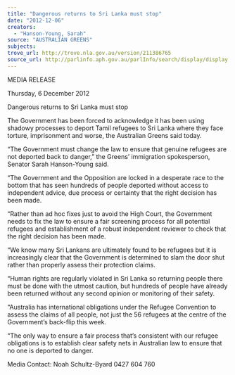 ```yaml
---
title: "Dangerous returns to Sri Lanka must stop"
date: "2012-12-06"
creators:
  - "Hanson-Young, Sarah"
source: "AUSTRALIAN GREENS"
subjects:
trove_url: http://trove.nla.gov.au/version/211386765
source_url: http://parlinfo.aph.gov.au/parlInfo/search/display/display.w3p;query=Id%3A%22media/pressrel/2090938%22
---
```


 MEDIA RELEASE   

 Thursday, 6 December 2012   

 Dangerous returns to Sri Lanka must stop   

 The Government has been forced to acknowledge it has been using shadowy processes to  deport Tamil refugees to Sri Lanka where they face torture, imprisonment and worse, the  Australian Greens said today.   

 “The Government must change the law to ensure that genuine refugees are not deported  back to danger,” the Greens’ immigration spokesperson, Senator Sarah Hanson-Young said.   

 “The Government and the Opposition are locked in a desperate race to the bottom that has  seen hundreds of people deported without access to independent advice, due process or  certainty that the right decision has been made.   

 “Rather than ad hoc fixes just to avoid the High Court, the Government needs to fix the law  to ensure a fair screening process for all potential refugees and establishment of a robust  independent reviewer to check that the right decision has been made.   

 “We know many Sri Lankans are ultimately found to be refugees but it is increasingly clear  that the Government is determined to slam the door shut rather than properly assess their  protection claims.   

 “Human rights are regularly violated in Sri Lanka so returning people there must be done  with the utmost caution, but hundreds of people have already been returned without any  second opinion or monitoring of their safety.   

 “Australia has international obligations under the Refugee Convention to assess the claims  of all people, not just the 56 refugees at the centre of the Government’s back-flip this week.   

 “The only way to ensure a fair process that’s consistent with our refugee obligations is to  establish clear safety nets in Australian law to ensure that no one is deported to danger.   

 

 Media Contact: Noah Schultz-Byard 0427 604 760   

 

